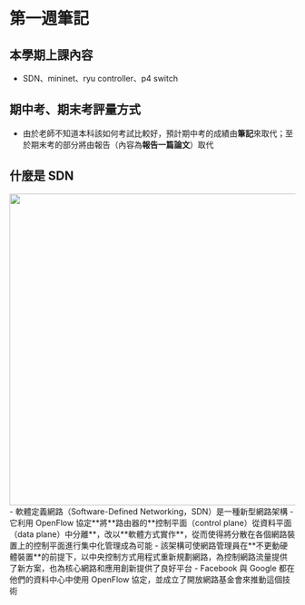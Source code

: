 # 第一週筆記
## 本學期上課內容
- SDN、mininet、ryu controller、p4 switch

## 期中考、期末考評量方式
- 由於老師不知道本科該如何考試比較好，預計期中考的成績由**筆記**來取代；至於期末考的部分將由報告（內容為**報告一篇論文**）取代

## 什麼是 SDN
<img src="project\SDN_ararchitecture.jpg" width="550px" />
- 軟體定義網路（Software-Defined Networking，SDN）是一種新型網路架構
- 它利用 OpenFlow 協定**將**路由器的**控制平面（control plane）從資料平面（data plane）中分離**，改以**軟體方式實作**，從而使得將分散在各個網路裝置上的控制平面進行集中化管理成為可能
- 該架構可使網路管理員在**不更動硬體裝置**的前提下，以中央控制方式用程式重新規劃網路，為控制網路流量提供了新方案，也為核心網路和應用創新提供了良好平台
- Facebook 與 Google 都在他們的資料中心中使用 OpenFlow 協定，並成立了開放網路基金會來推動這個技術